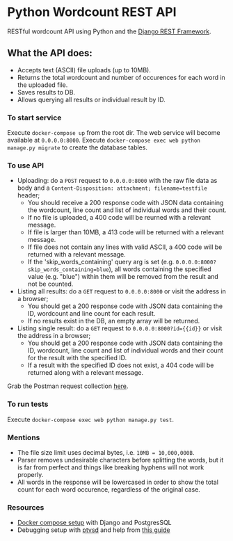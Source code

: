 # Python Wordcount REST  API

RESTful wordcount API using Python and the [Django REST Framework](https://www.django-rest-framework.org/).

## What the API does:
- Accepts text (ASCII) file uploads (up to 10MB).
- Returns the total wordcount and number of occurences for each word in the uploaded file.
- Saves results to DB.
- Allows querying all results or individual result by ID.

### To start service
Execute `docker-compose up` from the root dir. The web service will become available at `0.0.0.0:8000`.
Execute `docker-compose exec web python manage.py migrate` to create the database tables.

### To use API
- Uploading: do a `POST` request to `0.0.0.0:8000` with the raw file data as body and a `Content-Disposition: attachment; filename=testfile` header;
  - You should receive a 200 response code with JSON data containing the wordcount, line count and list of individual words and their count.
  - If no file is uploaded, a 400 code will be reurned with a relevant message.
  - If file is larger than 10MB, a 413 code will be returned with a relevant message.
  - If file does not contain any lines with valid ASCII, a 400 code will be returned with a relevant message.
  - If the 'skip_words_containing' query arg is set (e.g. `0.0.0.0:8000?skip_words_containing=blue`), all words containing the specified value (e.g. "blue") within them will be removed from the result and not be counted.
- Listing all results: do a `GET` request to `0.0.0.0:8000` or visit the address in a browser;
  - You should get a 200 response code with JSON data containing the ID, wordcount and line count for each result.
  - If no results exist in the DB, an empty array will be returned.
- Listing single result: do a `GET` request to `0.0.0.0:8000?id={{id}}` or visit the address in a browser;
  - You should get a 200 response code with JSON data containing the ID, wordcount, line count and list of individual words and their count for the result with the specified ID.
  - If a result with the specified ID does not exist, a 404 code will be returned along with a relevant message.

Grab the Postman request collection [here](https://www.getpostman.com/collections/46a2d3a9ead5d9a1f486).

### To run tests
Execute `docker-compose exec web python manage.py test`.

### Mentions
- The file size limit uses decimal bytes, i.e. `10MB = 10,000,000B`.
- Parser removes undesirable characters before splitting the words, but it is far from perfect and things like breaking hyphens will not work properly.
- All words in the response will be lowercased in order to show the total count for each word occurence, regardless of the original case.

### Resources
- [Docker compose setup](https://docs.docker.com/compose/django/) with Django and PostgresSQL
- Debugging setup with [ptvsd](https://github.com/Microsoft/ptvsd) and help from [this guide](https://gist.github.com/veuncent/1e7fcfe891883dfc52516443a008cfcb)